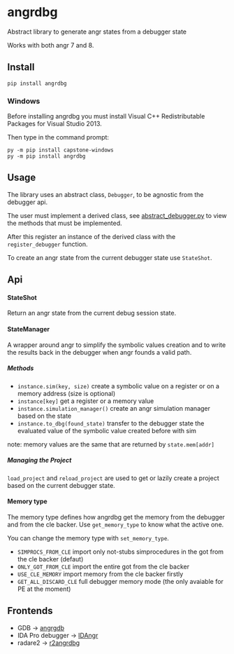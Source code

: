 # angrdbg

Abstract library to generate angr states from a debugger state

Works with both angr 7 and 8.

## Install

```
pip install angrdbg
```

### Windows

Before installing angrdbg you must install Visual C++ Redistributable Packages for Visual Studio 2013.

Then type in the command prompt:

```
py -m pip install capstone-windows
py -m pip install angrdbg
```

## Usage

The library uses an abstract class, `Debugger`, to be agnostic from the debugger api.

The user must implement a derived class, see [abstract_debugger.py](angrdbg/abstract_debugger.py) to view the methods that must be implemented.

After this register an instance of the derived class with the `register_debugger` function.

To create an angr state from the current debugger state use `StateShot`.

## Api

#### StateShot

Return an angr state from the current debug session state.

#### StateManager

A wrapper around angr to simplify the symbolic values creation and to write the results back in the debugger when angr founds a valid path.

##### Methods
+ `instance.sim(key, size)`        create a symbolic value on a register or on a memory address (size is optional)
+ `instance[key]`                  get a register or a memory value
+ `instance.simulation_manager()`  create an angr simulation manager based on the state
+ `instance.to_dbg(found_state)`   transfer to the debugger state the evaluated value of the symbolic value created before with sim

note: memory values are the same that are returned by `state.mem[addr]`

##### Managing the Project

`load_project` and `reload_project` are used to get or lazily create a project based on the current debugger state.

#### Memory type

The memory type defines how angrdbg get the memory from the debugger and from the cle backer. Use `get_memory_type` to know what the active one.

You can change the memory type with `set_memory_type`.

+ `SIMPROCS_FROM_CLE` import only not-stubs simprocedures in the got from the cle backer (defaut)
+ `ONLY_GOT_FROM_CLE` import the entire got from the cle backer
+ `USE_CLE_MEMORY` import memory from the cle backer firstly
+ `GET_ALL_DISCARD_CLE` full debugger memory mode (the only avaiable for PE at the moment)

## Frontends
+ GDB -> [angrgdb](https://github.com/andreafioraldi/angrgdb)
+ IDA Pro debugger -> [IDAngr](https://github.com/andreafioraldi/IDAngr)
+ radare2 -> [r2angrdbg](https://github.com/andreafioraldi/r2angrdbg)
